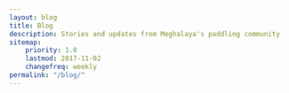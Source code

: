 ```yaml
---
layout: blog
title: Blog
description: Stories and updates from Meghalaya's paddling community
sitemap:
    priority: 1.0
    lastmod: 2017-11-02
    changefreq: weekly
permalink: "/blog/"
---
```

